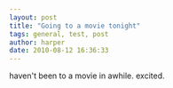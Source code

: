 ```yaml
--- 
layout: post
title: "Going to a movie tonight"
tags: general, test, post
author: harper
date: 2010-08-12 16:36:33
---
```

haven't been to a movie in awhile. excited. 
